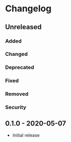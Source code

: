 # Changelog

## Unreleased

### Added

### Changed

### Deprecated

### Fixed

### Removed

### Security

## 0.1.0 - 2020-05-07

* Initial release
